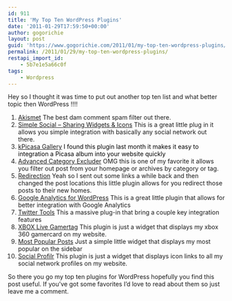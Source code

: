 ```yaml
---
id: 911
title: 'My Top Ten WordPress Plugins'
date: '2011-01-29T17:59:50+00:00'
author: gogorichie
layout: post
guid: 'https://www.gogorichie.com/2011/01/my-top-ten-wordpress-plugins/'
permalink: /2011/01/29/my-top-ten-wordpress-plugins/
restapi_import_id:
    - 5b7e1e5a66c0f
tags:
    - Wordpress
---
```


Hey so I thought it was time to put out another top ten list and what better topic then WordPress !!!!

1. [Akismet](http://wordpress.org/extend/plugins/akismet/) The best dam comment spam filter out there.
2. [Simple Social – Sharing Widgets &amp; Icons](http://wordpress.org/extend/plugins/simple-social-sharing-widgets-icons/) This is a great little plug in it allows you simple integration with basically any social network out there.
3. [kPicasa Gallery](http://www.boloxe.com/techblog/)<span style="color:black;"> I found this plugin last month it makes it easy to integration a Picasa album into your website quickly</span>
4. [Advanced Category Excluder](http://ace.dev.rain.hu/) OMG this is one of my favorite it allows you filter out post from your homepage or archives by category or tag.
5. [Redirection](http://urbangiraffe.com/plugins/redirection/) Yeah so I sent out some links a while back and then changed the post locations this little plugin allows for you redirect those posts to their new homes.
6. [Google Analytics for WordPress](http://wordpress.org/extend/plugins/google-analytics-for-wordpress/) This is a great little plugin that allows for better integration with Google Analytics
7. [Twitter Tools](http://crowdfavorite.com/wordpress/plugins/twitter-tools/) This a massive plug-in that bring a couple key integration features
8. [XBOX Live Gamertag](http://wordpress.org/extend/plugins/xbox-gamertag-widget/) This plugin is just a widget that displays my xbox 360 gamercard on my website.
9. [Most Popular Posts](http://www.wesg.ca/2008/08/wordpress-widget-most-popular/) Just a simple little widget that displays my most popular on the sidebar
10. [Social Profilr](http://www.socialprofilr.com/) This plugin is just a widget that displays icon links to all my social network profiles on my website.

So there you go my top ten plugins for WordPress hopefully you find this post useful. If you’ve got some favorites I’d love to read about them so just leave me a comment.